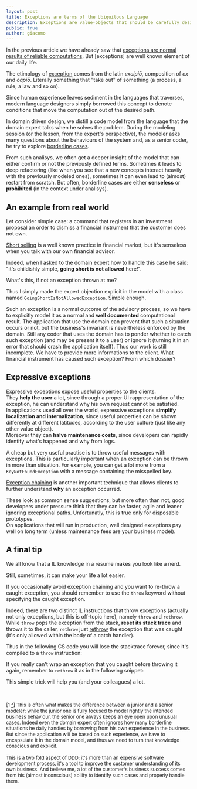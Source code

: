 ```yaml
---
layout: post
title: Exceptions are terms of the Ubiquitous Language
description: Exceptions are value-objects that should be carefully designed like any other term learnt from the domain expert.
public: true
author: giacomo
---
```


In the previous article we have already saw that [exceptions are normal results 
of reliable computations][1]. But [exceptions] are well known element of our
daily life.

The etimology of [exception][2] comes from the latin *excipiō*, 
composition of *ex* and *capiō*. Literally something that "take out" of 
something (a process, a rule, a law and so on).

Since human experience leaves sediment in the languages that traverses, modern 
language designers simply borrowed this concept to denote conditions that move 
the computation out of the desired path.

<a name="edge-cases-back"></a>
In domain driven design, we distill a code model from the language that the 
domain expert talks when he solves the problem.
During the modeling session (or the lesson, from the expert's perspective), 
the modeler asks many questions about the behaviours of the system 
and, as a senior coder, he try to explore [borderline cases][edge-cases-fn]. 

From such analisys, we often get a deeper insight of the model that can either 
confirm or not the previously defined terms. Sometimes it leads to deep 
refactoring (like when you see that a new concepts interact heavily with the 
previously modeled ones), sometimes it can even lead to (almost) restart from 
scratch. But often, borderline cases are either **senseless** or **prohibited** 
(in the context under analisys).

An example from real world
--------------------------
Let consider simple case: a command that registers in an investment proposal 
an order to dismiss a financial instrument that the customer does not own.

[Short selling][short-selling] is a well known practice in financial market, 
but it's senseless when you talk with our own financial advisor. 

Indeed, when I asked to the domain expert how to handle this case he said: 
"it's childishly simple, **going short is not allowed** here!".

What's this, if not an exception thrown at me?

Thus I simply made the expert objection explicit in the model with a class 
named `GoingShortIsNotAllowedException`. Simple enough.

Such an exception is a normal outcome of the advisory process, so we have to
explicitly model it as a normal and **well documented** computational result. 
The application that use the domain 
can prevent that such a situation occurs or not, but the business's invariant is 
nevertheless enforced by the domain. Still any coder that uses the domain has 
to ponder whether to catch such exception (and may be present it to a user) 
or ignore it (turning it in an error that should crash the application itself).
Thus our work is still incomplete. We have to provide more informations to 
the client. What financial instrument has caused such exception? 
From which dossier?

Expressive exceptions
---------------------
Expressive exceptions expose useful properties to the clients.  
They **help the user** a lot, since through a proper UI rappresentation of the 
exception, he can understand why his own request cannot be satisfied.  
In applications used all over the world, expressive exceptions **simplify 
localization and internalization**, since useful properties can be shown 
differently at different latitudes, according to the user culture 
(just like any other value object).  
Moreover they can **halve maintenance costs**, since developers can 
rapidly identify what's happened and why from logs.

A cheap but very useful practise is to throw useful messages with 
exceptions. This is particularly important when an exception can be thrown in 
more than situation. For example, you can get a lot more from a 
`KeyNotFoundException` with a message containing the misspelled key.

[Exception chaining][3] is another important technique that allows clients to 
further understand **why** an exception occurred. 

These look as common sense suggestions, but more often than not, good 
developers under pressure think that they can be faster, agile and leaner 
ignoring exceptional paths. Unfortunatly, this is true only for disposable 
prototypes.   
On applications that will run in production, well designed exceptions 
pay well on long term (unless maintenance fees are your business model).

A final tip
-----------
We all know that a IL knowledge in a resume makes you look like a nerd.

Still, sometimes, it can make your life a lot easier. 

If you occasionally avoid exception chaining and you want to re-throw a caught 
exception, you should remember to use the `throw` keyword without specifying 
the caught exception.

Indeed, there are two distinct IL instructions that throw exceptions (actually 
not only exceptions, but this is off-topic here), namely `throw` and `rethrow`.
While `throw` pops the exception from the stack, **reset its stack trace** and 
throws it to the caller, `rethrow` just [rethrow][rethrow] the exception that 
was caught (it's only allowed within the body of a catch handler). 

Thus in the following CS code you will lose the stacktrace forever, since 
it's compiled to a `throw` instruction:

<script type="syntaxhighlighter" class="brush: csharp">try
{
    // some operation here...
}
catch(GoingShortIsNotAllowedException e)
{
    // some trace, log or wtf...
    throw e;
}</script>

If you really can't wrap an exception that you caught before throwing it
again, remember to `rethrow` it as in the following snippet:

<script type="syntaxhighlighter" class="brush: csharp">try
{
    // some operation here...
}
catch(GoingShortIsNotAllowedException e)
{
    // some trace, log or wtf...
    throw; // this will be compiled to a rethrow IL instruction, preserving stacktrace
}</script>

This simple trick will help you (and your colleagues) a lot.

<div class="footnotes" style="display:block; font-size:small;
padding-top:20px;">
<p>[1 <a name="edge-cases-fn" href="#edge-cases-back">^</a>] This is often what
makes the difference between a junior and a senior modeler: 
while the junior one is fully focused to model rightly the intended business 
behaviour, the senior one always keeps an eye open upon unusual cases. 
Indeed even the domain expert often ignores how many borderline situations he daily 
handles by borrowing from his own experience in the business. But since the 
application will be based on such experience, we have to encapsulate it in the 
domain model, and thus we need to turn that knowledge conscious and explicit.
<br/><br/>
This is a two fold aspect of DDD: it's more than an expensive software 
development process, it's a tool to improve the customer understanding of its 
own business. And believe me, a lot of the customer's business success comes 
from his (almost inconscious) ability to identify such cases and properly 
handle them.</p>

</div>

[edge-cases-fn]: #edge-cases-fn
[1]: epic.tesio.it/2012/12/05/exceptions-are-the-norm.html
[2]: http://en.wiktionary.org/wiki/exception
[short-selling]: http://en.wikipedia.org/wiki/Short_(finance)
[3]: http://en.wikipedia.org/wiki/Exception_chaining
[rethrow]: http://msdn.microsoft.com/en-us/library/system.reflection.emit.opcodes.rethrow(v=vs.100).aspx

